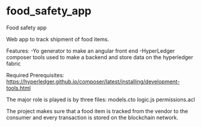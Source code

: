 # food_safety_app
Food safety app

Web app to track shipment of food items.

Features:
-Yo generator to make an angular front end
-HyperLedger composer tools used to make a backend and store data on the hyperledger fabric

Required Prerequisites:
https://hyperledger.github.io/composer/latest/installing/development-tools.html

The major role is played is by three files:
models.cto
logic.js
permissions.acl

The project makes sure that a food item is tracked from the vendor to the consumer and every transaction is stored on the blockchain network.
